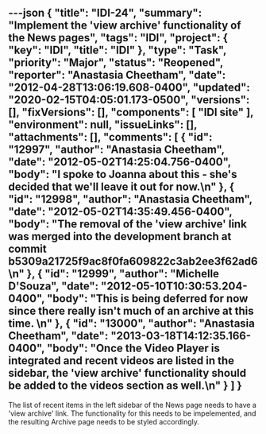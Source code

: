---json
{
  "title": "IDI-24",
  "summary": "Implement the 'view archive' functionality of the News pages",
  "tags": "IDI",
  "project": {
    "key": "IDI",
    "title": "IDI"
  },
  "type": "Task",
  "priority": "Major",
  "status": "Reopened",
  "reporter": "Anastasia Cheetham",
  "date": "2012-04-28T13:06:19.608-0400",
  "updated": "2020-02-15T04:05:01.173-0500",
  "versions": [],
  "fixVersions": [],
  "components": [
    "IDI site"
  ],
  "environment": null,
  "issueLinks": [],
  "attachments": [],
  "comments": [
    {
      "id": "12997",
      "author": "Anastasia Cheetham",
      "date": "2012-05-02T14:25:04.756-0400",
      "body": "I spoke to Joanna about this - she's decided that we'll leave it out for now.\n"
    },
    {
      "id": "12998",
      "author": "Anastasia Cheetham",
      "date": "2012-05-02T14:35:49.456-0400",
      "body": "The removal of the 'view archive' link was merged into the development branch at commit b5309a21725f9ac8f0fa609822c3ab2ee3f62ad6\n"
    },
    {
      "id": "12999",
      "author": "Michelle D'Souza",
      "date": "2012-05-10T10:30:53.204-0400",
      "body": "This is being deferred for now since there really isn't much of an archive at this time.&#x20;\n"
    },
    {
      "id": "13000",
      "author": "Anastasia Cheetham",
      "date": "2013-03-18T14:12:35.166-0400",
      "body": "Once the Video Player is integrated and recent videos are listed in the sidebar, the 'view archive' functionality should be added to the videos section as well.\n"
    }
  ]
}
---
The list of recent items in the left sidebar of the News page needs to have a 'view archive' link. The functionality for this needs to be impelemented, and the resulting Archive page needs to be styled accordingly.

        